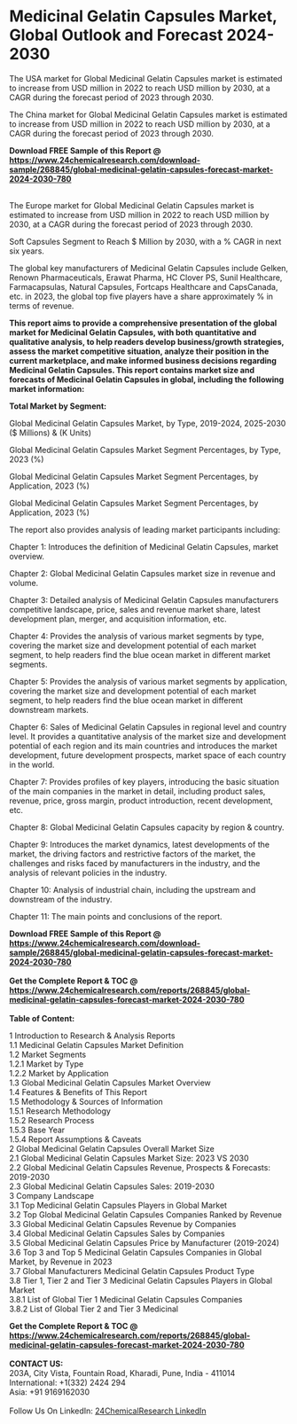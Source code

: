 <h1>Medicinal Gelatin Capsules Market, Global Outlook and Forecast 2024-2030</h1><p>The USA market for Global Medicinal Gelatin Capsules market is estimated to increase from USD million in 2022 to reach USD million by 2030, at a CAGR during the forecast period of 2023 through 2030.</p><p>
</p><p>The China market for Global Medicinal Gelatin Capsules market is estimated to increase from USD million in 2022 to reach USD million by 2030, at a CAGR during the forecast period of 2023 through 2030.</p><div><b>Download FREE Sample of this Report @ 
            <a href="https://www.24chemicalresearch.com/download-sample/268845/global-medicinal-gelatin-capsules-forecast-market-2024-2030-780">
            https://www.24chemicalresearch.com/download-sample/268845/global-medicinal-gelatin-capsules-forecast-market-2024-2030-780</a></b></div><br><p>
</p><p>The Europe market for Global Medicinal Gelatin Capsules market is estimated to increase from USD million in 2022 to reach USD million by 2030, at a CAGR during the forecast period of 2023 through 2030.</p><p>
Soft Capsules Segment to Reach $ Million by 2030, with a % CAGR in next six years.</p><p>
The global key manufacturers of Medicinal Gelatin Capsules include Gelken, Renown Pharmaceuticals, Erawat Pharma, HC Clover PS, Sunil Healthcare, Farmacapsulas, Natural Capsules, Fortcaps Healthcare and CapsCanada, etc. in 2023, the global top five players have a share approximately % in terms of revenue.</p><p>
<strong>This report aims to provide a comprehensive presentation of the global market for Medicinal Gelatin Capsules, with both quantitative and qualitative analysis, to help readers develop business/growth strategies, assess the market competitive situation, analyze their position in the current marketplace, and make informed business decisions regarding Medicinal Gelatin Capsules. This report contains market size and forecasts of Medicinal Gelatin Capsules in global, including the following market information:</strong></p><p>
</p><p>
<strong>Total Market by Segment:</strong></p><p>
Global Medicinal Gelatin Capsules Market, by Type, 2019-2024, 2025-2030 ($ Millions) &amp; (K Units)</p><p>
Global Medicinal Gelatin Capsules Market Segment Percentages, by Type, 2023 (%)</p><p>
</p><p>
Global Medicinal Gelatin Capsules Market Segment Percentages, by Application, 2023 (%)</p><p>
</p><p>
Global Medicinal Gelatin Capsules Market Segment Percentages, by Application, 2023 (%)</p><p>
</p><p>
The report also provides analysis of leading market participants including:</p><p>
</p><p>
</p><p>
Chapter 1: Introduces the definition of Medicinal Gelatin Capsules, market overview.</p><p>
Chapter 2: Global Medicinal Gelatin Capsules market size in revenue and volume.</p><p>
Chapter 3: Detailed analysis of Medicinal Gelatin Capsules manufacturers competitive landscape, price, sales and revenue market share, latest development plan, merger, and acquisition information, etc.</p><p>
Chapter 4: Provides the analysis of various market segments by type, covering the market size and development potential of each market segment, to help readers find the blue ocean market in different market segments.</p><p>
Chapter 5: Provides the analysis of various market segments by application, covering the market size and development potential of each market segment, to help readers find the blue ocean market in different downstream markets.</p><p>
Chapter 6: Sales of Medicinal Gelatin Capsules in regional level and country level. It provides a quantitative analysis of the market size and development potential of each region and its main countries and introduces the market development, future development prospects, market space of each country in the world.</p><p>
Chapter 7: Provides profiles of key players, introducing the basic situation of the main companies in the market in detail, including product sales, revenue, price, gross margin, product introduction, recent development, etc.</p><p>
Chapter 8: Global Medicinal Gelatin Capsules capacity by region &amp; country.</p><p>
Chapter 9: Introduces the market dynamics, latest developments of the market, the driving factors and restrictive factors of the market, the challenges and risks faced by manufacturers in the industry, and the analysis of relevant policies in the industry.</p><p>
Chapter 10: Analysis of industrial chain, including the upstream and downstream of the industry.</p><p>
Chapter 11: The main points and conclusions of the report.</p><div><b>Download FREE Sample of this Report @ 
            <a href="https://www.24chemicalresearch.com/download-sample/268845/global-medicinal-gelatin-capsules-forecast-market-2024-2030-780">
            https://www.24chemicalresearch.com/download-sample/268845/global-medicinal-gelatin-capsules-forecast-market-2024-2030-780</a></b></div><br><div><b>Get the Complete Report & TOC @ 
            <a href="https://www.24chemicalresearch.com/reports/268845/global-medicinal-gelatin-capsules-forecast-market-2024-2030-780">
            https://www.24chemicalresearch.com/reports/268845/global-medicinal-gelatin-capsules-forecast-market-2024-2030-780</a></b></div><br>
            <b>Table of Content:</b><p>1 Introduction to Research & Analysis Reports<br />
    1.1 Medicinal Gelatin Capsules Market Definition<br />
    1.2 Market Segments<br />
        1.2.1 Market by Type<br />
        1.2.2 Market by Application<br />
    1.3 Global Medicinal Gelatin Capsules Market Overview<br />
    1.4 Features & Benefits of This Report<br />
    1.5 Methodology & Sources of Information<br />
        1.5.1 Research Methodology<br />
        1.5.2 Research Process<br />
        1.5.3 Base Year<br />
        1.5.4 Report Assumptions & Caveats<br />
2 Global Medicinal Gelatin Capsules Overall Market Size<br />
    2.1 Global Medicinal Gelatin Capsules Market Size: 2023 VS 2030<br />
    2.2 Global Medicinal Gelatin Capsules Revenue, Prospects & Forecasts: 2019-2030<br />
    2.3 Global Medicinal Gelatin Capsules Sales: 2019-2030<br />
3 Company Landscape<br />
    3.1 Top Medicinal Gelatin Capsules Players in Global Market<br />
    3.2 Top Global Medicinal Gelatin Capsules Companies Ranked by Revenue<br />
    3.3 Global Medicinal Gelatin Capsules Revenue by Companies<br />
    3.4 Global Medicinal Gelatin Capsules Sales by Companies<br />
    3.5 Global Medicinal Gelatin Capsules Price by Manufacturer (2019-2024)<br />
    3.6 Top 3 and Top 5 Medicinal Gelatin Capsules Companies in Global Market, by Revenue in 2023<br />
    3.7 Global Manufacturers Medicinal Gelatin Capsules Product Type<br />
    3.8 Tier 1, Tier 2 and Tier 3 Medicinal Gelatin Capsules Players in Global Market<br />
        3.8.1 List of Global Tier 1 Medicinal Gelatin Capsules Companies<br />
        3.8.2 List of Global Tier 2 and Tier 3 Medicinal</p><div><b>Get the Complete Report & TOC @ 
            <a href="https://www.24chemicalresearch.com/reports/268845/global-medicinal-gelatin-capsules-forecast-market-2024-2030-780">
            https://www.24chemicalresearch.com/reports/268845/global-medicinal-gelatin-capsules-forecast-market-2024-2030-780</a></b></div><br><b>CONTACT US:</b><br>
            203A, City Vista, Fountain Road, Kharadi, Pune, India - 411014<br>
            International: +1(332) 2424 294<br>
            Asia: +91 9169162030 <br><br>
            Follow Us On LinkedIn: <a href="https://www.linkedin.com/company/24chemicalresearch/">24ChemicalResearch LinkedIn</a>